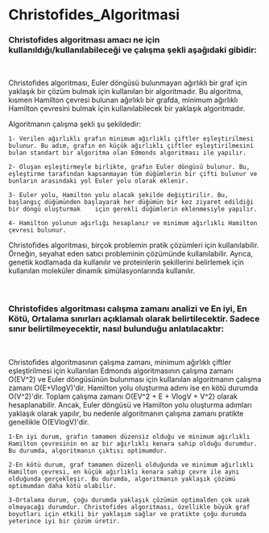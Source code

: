 # Christofides_Algoritmasi

### Christofides algoritması amacı ne için kullanıldığı/kullanılabileceği ve çalışma şekli aşağıdaki gibidir:
<br>

Christofides algoritması, Euler döngüsü bulunmayan ağırlıklı bir graf için yaklaşık bir çözüm bulmak için kullanılan bir algoritmadır. Bu algoritma, kısmen Hamilton çevresi bulunan ağırlıklı bir grafda, minimum ağırlıklı Hamilton çevresini bulmak için kullanılabilecek bir yaklaşık algoritmadır.

Algoritmanın çalışma şekli şu şekildedir:

    1- Verilen ağırlıklı grafın minimum ağırlıklı çiftler eşleştirilmesi bulunur. Bu adım, grafın en küçük ağırlıklı çiftler eşleştirilmesini bulan standart bir algoritma olan Edmonds algoritması ile yapılır.

    2- Oluşan eşleştirmeyle birlikte, grafın Euler döngüsü bulunur. Bu, eşleştirme tarafından kapsanmayan tüm düğümlerin bir çifti bulunur ve bunların arasındaki yol Euler yolu olarak eklenir.

    3- Euler yolu, Hamilton yolu olacak şekilde değiştirilir. Bu, başlangıç düğümünden başlayarak her düğümün bir kez ziyaret edildiği bir döngü oluşturmak    için gerekli düğümlerin eklenmesiyle yapılır.

    4- Hamilton yolunun ağırlığı hesaplanır ve minimum ağırlıklı Hamilton çevresi bulunur.

Christofides algoritması, birçok problemin pratik çözümleri için kullanılabilir. Örneğin, seyahat eden satıcı probleminin çözümünde kullanılabilir. Ayrıca, genetik kodlamada da kullanılır ve proteinlerin şekillerini belirlemek için kullanılan moleküler dinamik simülasyonlarında kullanılır.
<br><br><br>


### Christofides algoritması calışma zamanı analizi ve En iyi, En Kötü, Ortalama sınırları açıklamalı olarak belirtilecektir. Sadece sınır belirtilmeyecektir, nasıl bulunduğu anlatılacaktır:
<br>

Christofides algoritmasının çalışma zamanı, minimum ağırlıklı çiftler eşleştirilmesi için kullanılan Edmonds algoritmasının çalışma zamanı O(EV^2) ve Euler döngüsünün bulunması için kullanılan algoritmanın çalışma zamanı O(E+VlogV)'dir. Hamilton yolu oluşturma adımı ise en kötü durumda O(V^2)'dir. Toplam çalışma zamanı O(EV^2 + E + VlogV + V^2) olarak hesaplanabilir. Ancak, Euler döngüsü ve Hamilton yolu oluşturma adımları yaklaşık olarak yapılır, bu nedenle algoritmanın çalışma zamanı pratikte genellikle O(EVlogV)'dir.

    1-En iyi durum, grafın tamamen düzensiz olduğu ve minimum ağırlıklı Hamilton çevresinin en az bir ağırlıklı kenara sahip olduğu durumdur. Bu durumda, algoritmanın çıktısı optimumdur.

    2-En kötü durum, graf tamamen düzenli olduğunda ve minimum ağırlıklı Hamilton çevresi, en küçük ağırlıklı kenara sahip çevre ile aynı olduğunda gerçekleşir. Bu durumda, algoritmanın yaklaşık çözümü optimumdan daha kötü olabilir.

    3-Ortalama durum, çoğu durumda yaklaşık çözümün optimalden çok uzak olmayacağı durumdur. Christofides algoritması, özellikle büyük graf boyutları için etkili bir yaklaşım sağlar ve pratikte çoğu durumda yeterince iyi bir çözüm üretir.
